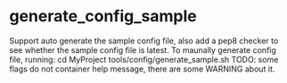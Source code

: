 generate_config_sample
======================

Support auto generate the sample config file, also add a pep8 checker to see whether the sample config file is latest. To maunally generate config file, running: cd MyProject tools/config/generate_sample.sh TODO:  some flags do not container help message, there are some WARNING about it.
